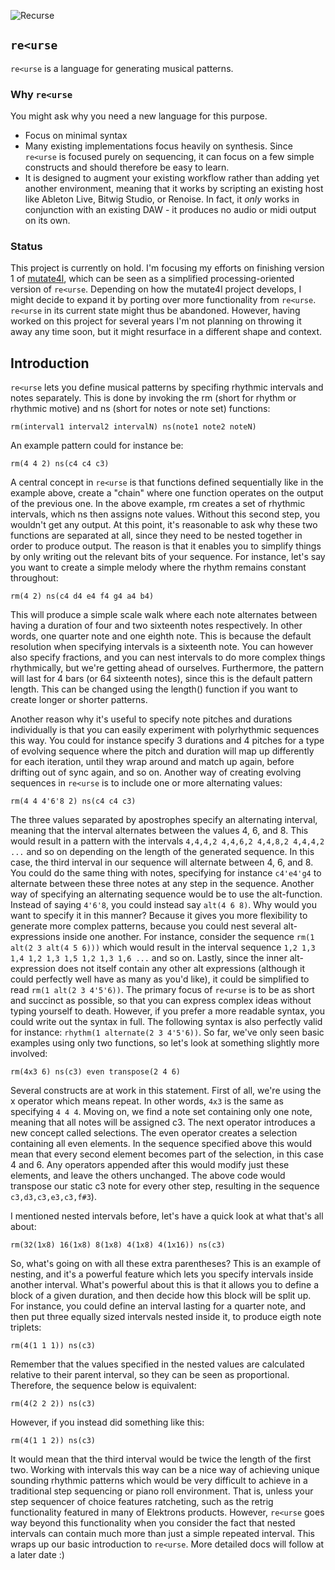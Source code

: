 ![Recurse](https://raw.github.com/carrierdown/recurse/master/images/recurselogo2.png)

## `re<urse`

`re<urse` is a language for generating musical patterns.

### Why `re<urse`

You might ask why you need a new language for this purpose.

- Focus on minimal syntax
- Many existing implementations focus heavily on synthesis. Since `re<urse` is focused purely on sequencing, it can focus on a few simple constructs and should therefore be easy to learn.
- It is designed to augment your existing workflow rather than adding yet another environment, meaning that it works by scripting an existing host like Ableton Live, Bitwig Studio, or Renoise. In fact, it _only_ works in conjunction with an existing DAW - it produces no audio or midi output on its own.

### Status

This project is currently on hold. I'm focusing my efforts on finishing version 1 of [mutate4l](https://github.com/carrierdown/m4l-offline-clip-processor), which can be seen as a simplified processing-oriented version of `re<urse`. Depending on how the mutate4l project develops, I might decide to expand it by porting over more functionality from `re<urse`. `re<urse` in its current state might thus be abandoned. However, having worked on this project for several years I'm not planning on throwing it away any time soon, but it might resurface in a different shape and context.

## Introduction

`re<urse` lets you define musical patterns by specifing rhythmic intervals and notes separately. This is done by invoking the rm (short for rhythm or rhythmic motive) and ns (short for notes or note set) functions:

`rm(interval1 interval2 intervalN) ns(note1 note2 noteN)`

An example pattern could for instance be:

`rm(4 4 2) ns(c4 c4 c3)`

A central concept in `re<urse` is that functions defined sequentially like in the example above, create a "chain" where one function operates on the output of the previous one. In the above example, rm creates a set of rhythmic intervals, which ns then assigns note values. Without this second step, you wouldn't get any output. At this point, it's reasonable to ask why these two functions are separated at all, since they need to be nested together in order to produce output. The reason is that it enables you to simplify things by only writing out the relevant bits of your sequence. For instance, let's say you want to create a simple melody where the rhythm remains constant throughout:

`rm(4 2) ns(c4 d4 e4 f4 g4 a4 b4)`

This will produce a simple scale walk where each note alternates between having a duration of four and two sixteenth notes respectively. In other words, one quarter note and one eighth note. This is because the default resolution when specifying intervals is a sixteenth note. You can however also specify fractions, and you can nest intervals to do more complex things rhythmically, but we're getting ahead of ourselves. Furthermore, the pattern will last for 4 bars (or 64 sixteenth notes), since this is the default pattern length. This can be changed using the length() function if you want to create longer or shorter patterns.

Another reason why it's useful to specify note pitches and durations individually is that you can easily experiment with polyrhythmic sequences this way. You could for instance specify 3 durations and 4 pitches for a type of evolving sequence where the pitch and duration will map up differently for each iteration, until they wrap around and match up again, before drifting out of sync again, and so on. Another way of creating evolving sequences in `re<urse` is to include one or more alternating values:

`rm(4 4 4'6'8 2) ns(c4 c4 c3)`

The three values separated by apostrophes specify an alternating interval, meaning that the interval alternates between the values 4, 6, and 8. This would result in a pattern with the intervals `4,4,4,2 4,4,6,2 4,4,8,2 4,4,4,2 ...` and so on depending on the length of the generated sequence. In this case, the third interval in our sequence will alternate between 4, 6, and 8. You could do the same thing with notes, specifying for instance `c4'e4'g4` to alternate between these three notes at any step in the sequence. Another way of specifying an alternating sequence would be to use the alt-function. Instead of saying `4'6'8`, you could instead say `alt(4 6 8)`. Why would you want to specify it in this manner? Because it gives you more flexibility to generate more complex patterns, because you could nest several alt-expressions inside one another. For instance, consider the sequence `rm(1 alt(2 3 alt(4 5 6)))` which would result in the interval sequence `1,2 1,3 1,4 1,2 1,3 1,5 1,2 1,3 1,6 ...` and so on. Lastly, since the inner alt-expression does not itself contain any other alt expressions (although it could perfectly well have as many as you'd like), it could be simplified to read `rm(1 alt(2 3 4'5'6))`. The primary focus of `re<urse` is to be as short and succinct as possible, so that you can express complex ideas without typing yourself to death. However, if you prefer a more readable syntax, you could write out the syntax in full. The following syntax is also perfectly valid for instance: `rhythm(1 alternate(2 3 4'5'6))`. So far, we've only seen basic examples using only two functions, so let's look at something slightly more involved:

`rm(4x3 6) ns(c3) even transpose(2 4 6)`

Several constructs are at work in this statement. First of all, we're using the x operator which means repeat. In other words, `4x3` is the same as specifying `4 4 4`. Moving on, we find a note set containing only one note, meaning that all notes will be assigned c3. The next operator introduces a new concept called selections. The even operator creates a selection containing all even elements. In the sequence specified above this would mean that every second element becomes part of the selection, in this case 4 and 6. Any operators appended after this would modify just these elements, and leave the others unchanged. The above code would transpose our static c3 note for every other step, resulting in the sequence `c3,d3,c3,e3,c3,f#3`).

I mentioned nested intervals before, let's have a quick look at what that's all about:

`rm(32(1x8) 16(1x8) 8(1x8) 4(1x8) 4(1x16)) ns(c3)`

So, what's going on with all these extra parentheses? This is an example of nesting, and it's a powerful feature which lets you specify intervals inside another interval. What's powerful about this is that it allows you to define a block of a given duration, and then decide how this block will be split up. For instance, you could define an interval lasting for a quarter note, and then put three equally sized intervals nested inside it, to produce eigth note triplets:

`rm(4(1 1 1)) ns(c3)`

Remember that the values specified in the nested values are calculated relative to their parent interval, so they can be seen as proportional. Therefore, the sequence below is equivalent:

`rm(4(2 2 2)) ns(c3)`

However, if you instead did something like this:

`rm(4(1 1 2)) ns(c3)`

It would mean that the third interval would be twice the length of the first two. Working with intervals this way can be a nice way of achieving unique sounding rhythmic patterns which would be very difficult to achieve in a traditional step sequencing or piano roll environment. That is, unless your step sequencer of choice features ratcheting, such as the retrig functionality featured in many of Elektrons products. However, `re<urse` goes way beyond this functionality when you consider the fact that nested intervals can contain much more than just a simple repeated interval. This wraps up our basic introduction to `re<urse`. More detailed docs will follow at a later date :)


